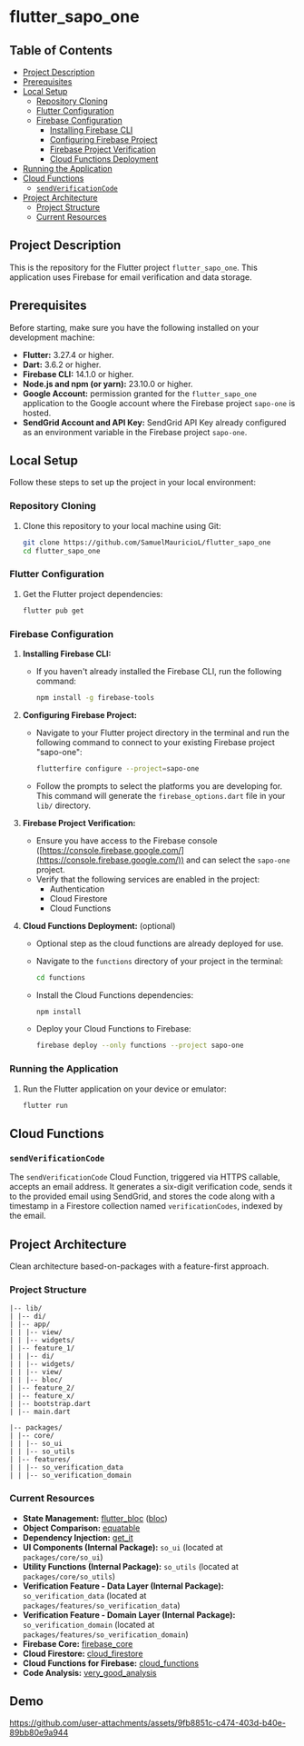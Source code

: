 # flutter_sapo_one

## Table of Contents

- [Project Description](#project-description)
- [Prerequisites](#prerequisites)
- [Local Setup](#local-setup)
  - [Repository Cloning](#repository-cloning)
  - [Flutter Configuration](#flutter-configuration)
  - [Firebase Configuration](#firebase-configuration)
    - [Installing Firebase CLI](#installing-firebase-cli)
    - [Configuring Firebase Project](#configuring-firebase-project)
    - [Firebase Project Verification](#firebase-project-verification)
    - [Cloud Functions Deployment](#cloud-functions-deployment)
- [Running the Application](#running-the-application)
- [Cloud Functions](#cloud-functions)
  - [`sendVerificationCode`](#sendverificationcode)
- [Project Architecture](#project-architecture)
  - [Project Structure](#project-structure)
  - [Current Resources](#current-resources)

## Project Description

This is the repository for the Flutter project `flutter_sapo_one`. This application uses Firebase for email verification and data storage.

## Prerequisites

Before starting, make sure you have the following installed on your development machine:

- **Flutter:** 3.27.4 or higher.
- **Dart:** 3.6.2 or higher.
- **Firebase CLI:** 14.1.0 or higher.
- **Node.js and npm (or yarn):** 23.10.0 or higher.
- **Google Account:** permission granted for the `flutter_sapo_one` application to the Google account where the Firebase project `sapo-one` is hosted.
- **SendGrid Account and API Key:** SendGrid API Key already configured as an environment variable in the Firebase project `sapo-one`.

## Local Setup

Follow these steps to set up the project in your local environment:

### Repository Cloning

1.  Clone this repository to your local machine using Git:

    ```bash
    git clone https://github.com/SamuelMauricioL/flutter_sapo_one
    cd flutter_sapo_one
    ```

### Flutter Configuration

1.  Get the Flutter project dependencies:

    ```bash
    flutter pub get
    ```

### Firebase Configuration

1.  **Installing Firebase CLI:**

    - If you haven't already installed the Firebase CLI, run the following command:

      ```bash
      npm install -g firebase-tools
      ```

2.  **Configuring Firebase Project:**

    - Navigate to your Flutter project directory in the terminal and run the following command to connect to your existing Firebase project "sapo-one":

      ```bash
      flutterfire configure --project=sapo-one
      ```

    - Follow the prompts to select the platforms you are developing for. This command will generate the `firebase_options.dart` file in your `lib/` directory.

3.  **Firebase Project Verification:**

    - Ensure you have access to the Firebase console ([https://console.firebase.google.com/](https://console.firebase.google.com/)) and can select the `sapo-one` project.
    - Verify that the following services are enabled in the project:
      - Authentication
      - Cloud Firestore
      - Cloud Functions

4.  **Cloud Functions Deployment:** (optional)

    - Optional step as the cloud functions are already deployed for use.
    - Navigate to the `functions` directory of your project in the terminal:

      ```bash
      cd functions
      ```

    - Install the Cloud Functions dependencies:

      ```bash
      npm install
      ```

    - Deploy your Cloud Functions to Firebase:

      ```bash
      firebase deploy --only functions --project sapo-one
      ```

### Running the Application

1.  Run the Flutter application on your device or emulator:

    ```bash
    flutter run
    ```

## Cloud Functions

### `sendVerificationCode`

The `sendVerificationCode` Cloud Function, triggered via HTTPS callable, accepts an email address. It generates a six-digit verification code, sends it to the provided email using SendGrid, and stores the code along with a timestamp in a Firestore collection named `verificationCodes`, indexed by the email.

## Project Architecture

Clean architecture based-on-packages with a feature-first approach.

### Project Structure

```
|-- lib/
| |-- di/
| |-- app/
| | |-- view/
| | |-- widgets/
| |-- feature_1/
| | |-- di/
| | |-- widgets/
| | |-- view/
| | |-- bloc/
| |-- feature_2/
| |-- feature_x/
| |-- bootstrap.dart
| |-- main.dart

|-- packages/
| |-- core/
| | |-- so_ui
| | |-- so_utils
| |-- features/
| | |-- so_verification_data
| | |-- so_verification_domain
```

### Current Resources

- **State Management:** [flutter_bloc](https://pub.dev/packages/flutter_bloc) ([bloc](https://pub.dev/packages/bloc))
- **Object Comparison:** [equatable](https://pub.dev/packages/equatable)
- **Dependency Injection:** [get_it](https://pub.dev/packages/get_it)
- **UI Components (Internal Package):** `so_ui` (located at `packages/core/so_ui`)
- **Utility Functions (Internal Package):** `so_utils` (located at `packages/core/so_utils`)
- **Verification Feature - Data Layer (Internal Package):** `so_verification_data` (located at `packages/features/so_verification_data`)
- **Verification Feature - Domain Layer (Internal Package):** `so_verification_domain` (located at `packages/features/so_verification_domain`)
- **Firebase Core:** [firebase_core](https://pub.dev/packages/firebase_core)
- **Cloud Firestore:** [cloud_firestore](https://pub.dev/packages/cloud_firestore)
- **Cloud Functions for Firebase:** [cloud_functions](https://pub.dev/packages/cloud_functions)
- **Code Analysis:** [very_good_analysis](https://pub.dev/packages/very_good_analysis)

## Demo


https://github.com/user-attachments/assets/9fb8851c-c474-403d-b40e-89bb80e9a944


